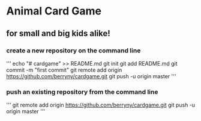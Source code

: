 # Animal Card Game
## for small and big kids alike!

### create a new repository on the command line
'''
echo "# cardgame" >> README.md
git init
git add README.md
git commit -m "first commit"
git remote add origin https://github.com/berryny/cardgame.git
git push -u origin master
'''

### push an existing repository from the command line
'''
git remote add origin https://github.com/berryny/cardgame.git
git push -u origin master
'''